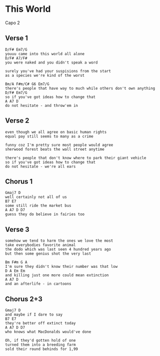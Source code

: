 # This World

Capo 2

## Verse 1

	D/F# Em7/G
	youuu came into this world all alone
	D/F# A7/F#
	you were naked and you didn't speak a word

	surely you've had your suspisions from the start
	as a species we're kind of the worst

	Bm/A F#m/C# G6 Em7/G
	there's people that have way to much while others don't own anything
	D/F# Em7/G
	so if you've got ideas how to change that
	A A7 D
	do not hesitate - and throw'em in

## Verse 2

	even though we all agree on basic human rights
	equal pay still seems to many as a crime

	funny coz I'm pretty sure most people would agree
	sherwood forest beats the wall street anytime

	there's people that don't know where to park their giant vehicle
	so if you've got ideas how to change that
	do not hesitate - we're all ears

## Chorus 1

	Gmaj7 D
	well certainly not all of us
	B7 E7
	some still ride the market bus
	A A7 D D7
	guess they do believe in fairies too

## Verse 3

	somehow we tend to harm the ones we love the most
	take everybodies favorite animal
	the dodo which was last seen 4 hundred years ago
	but then some genius shot the very last

	Bm F#m G A
	I'm sure they didn't know their number was that low
	D A Em Em
	and killing just one more could mean extinction
	A A7 D
	and an afterlife - in cartoons

## Chorus 2+3

	Gmaj7 D
	and maybe if I dare to say
	B7 E7
	they're better off extinct today
	A A7 D D7
	who knows what MacDonalds would've done

	Oh, if they'd gotten hold of one
	turned them into a breeding farm
	sold their round behinds for 1,99
